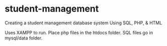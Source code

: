 # student-management
Creating a student management database system
Using SQL, PHP, & HTML

Uses XAMPP to run. Place php files in the htdocs folder. SQL files go in mysql/data folder.